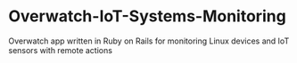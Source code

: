 # Overwatch-IoT-Systems-Monitoring
Overwatch app written in Ruby on Rails for monitoring Linux devices and IoT sensors with remote actions

